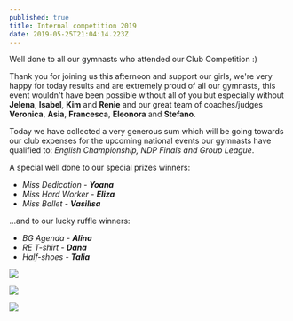 ```yaml
---
published: true
title: Internal competition 2019
date: 2019-05-25T21:04:14.223Z
---
```

Well done to all our gymnasts who attended our Club Competition :)

Thank you for joining us this afternoon and support our girls, we're very happy for today results and are extremely proud of all our gymnasts, this event wouldn't have been possible without all of you but especially without **Jelena**, **Isabel**, **Kim** and **Renie** and our great team of coaches/judges **Veronica**, **Asia**, **Francesca**, **Eleonora** and **Stefano**.



Today we have collected a very generous sum which will be going towards our club expenses for the upcoming national events our gymnasts have qualified to: _English Championship, NDP Finals and Group League_.



A special well done to our special prizes winners:

* _Miss Dedication - **Yoana**_
* _Miss Hard Worker - **Eliza**_
* _Miss Ballet - **Vasilisa**_

...and to our lucky ruffle winners:

* _BG Agenda - **Alina**_
* _RE T-shirt - **Dana**_
* _Half-shoes - **Talia**_

![](/assets/img-20190525-wa0090.jpg)

![](/assets/screenshot_20190525-221845.png)

![](/assets/screenshot_20190525-221858.png)
